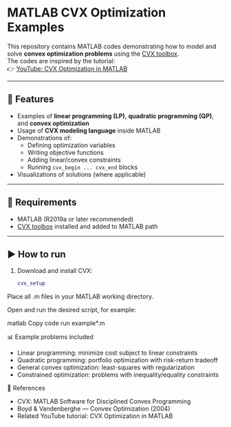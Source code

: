 # MATLAB CVX Optimization Examples

This repository contains MATLAB codes demonstrating how to model and solve **convex optimization problems** using the [CVX toolbox](http://cvxr.com/cvx/).  
The codes are inspired by the tutorial:  
👉 [YouTube: CVX Optimization in MATLAB](https://www.youtube.com/watch?v=XOcnVQ2HkEQ)

---

## 📘 Features
- Examples of **linear programming (LP)**, **quadratic programming (QP)**, and **convex optimization**  
- Usage of **CVX modeling language** inside MATLAB  
- Demonstrations of:
  - Defining optimization variables
  - Writing objective functions
  - Adding linear/convex constraints
  - Running `cvx_begin ... cvx_end` blocks
- Visualizations of solutions (where applicable)

---

## 🚀 Requirements
- MATLAB (R2019a or later recommended)  
- [CVX toolbox](http://cvxr.com/cvx/) installed and added to MATLAB path  

---

## ▶️ How to run
1. Download and install CVX:  
   ```matlab
   cvx_setup
Place all .m files in your MATLAB working directory.

Open and run the desired script, for example:

matlab
Copy code
run example*.m

📊 Example problems included
- Linear programming: minimize cost subject to linear constraints
- Quadratic programming: portfolio optimization with risk-return tradeoff
- General convex optimization: least-squares with regularization
- Constrained optimization: problems with inequality/equality constraints

📑 References
- CVX: MATLAB Software for Disciplined Convex Programming
- Boyd & Vandenberghe — Convex Optimization (2004)
- Related YouTube tutorial: CVX Optimization in MATLAB
